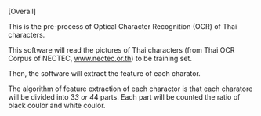 [Overall]

This is the pre-process of Optical Character Recognition (OCR) of Thai characters.

This software will read the pictures of Thai characters (from Thai OCR Corpus of NECTEC, www.nectec.or.th) to be training set.

Then, the software will extract the feature of each charator.

The algorithm of feature extraction of each charactor is that each charatore will be divided into 3*3 or 4*4 parts. Each part will be counted the ratio of black coulor and white coulor.
